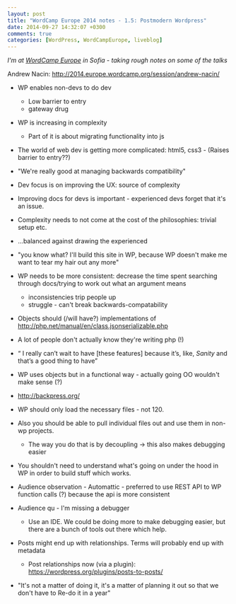 ```yaml
---
layout: post
title: "WordCamp Europe 2014 notes - 1.5: Postmodern Wordpress"
date: 2014-09-27 14:32:07 +0300
comments: true
categories: [WordPress, WordCampEurope, liveblog]
---
```


_I'm at [WordCamp Europe](http://2014.europe.wordcamp.org/) in Sofia - taking rough notes on some of the talks_

Andrew Nacin: http://2014.europe.wordcamp.org/session/andrew-nacin/

* WP enables non-devs to do dev
  * Low barrier to entry
  * gateway drug
* WP is increasing in complexity
  * Part of it is about migrating functionality into js
* The world of web dev is getting more complicated: html5, css3 - (Raises barrier to entry??)
* "We're really good at managing backwards compatibility"
* Dev focus is on improving the UX: source of complexity
* Improving docs for devs is important - experienced devs forget that it's an issue.
* Complexity needs to not come at the cost of the philosophies: trivial setup etc.
* ...balanced against drawing the experienced
* "you know what? I'll build this site in WP, because WP doesn't make me want to tear my hair out any more"
* WP needs to be more consistent: decrease the time spent searching through docs/trying to work out what an argument means
  * inconsistencies trip people up
  * struggle - can't break backwards-compatability
* Objects should (/will have?) implementations of http://php.net/manual/en/class.jsonserializable.php
* A lot of people don't actually know they're writing php (!)
* “ I really can’t wait to have [these features] because it’s, like, *Sanity* and that’s a good thing to have”
* WP uses objects but in a functional way - actually going OO wouldn't make sense (?)
* http://backpress.org/
* WP should only load the necessary files - not 120.
* Also you should be able to pull individual files out and use them in non-wp projects.
  * The way you do that is by decoupling -> this also makes debugging easier
* You shouldn't need to understand what's going on under the hood in WP in order to build stuff which works.

* Audience observation - Automattic - preferred to use REST API to WP function calls (?) because the api is more consistent

* Audience qu - I'm missing a debugger
  * Use an IDE. We could be doing more to make debugging easier, but there are a bunch of tools out there which help.
* Posts might end up with relationships. Terms will probably end up with metadata
  * Post relationships now (via a plugin): https://wordpress.org/plugins/posts-to-posts/

* "It's not a matter of doing it, it's a matter of planning it out so that we don't have to Re-do it in a year"
